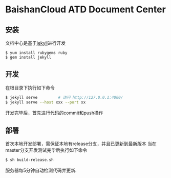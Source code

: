 # BaishanCloud ATD Document Center

## 安装
文档中心是基于[jekyll](http://jekyllcn.com/)进行开发

```
$ yum install rubygems ruby
$ gem install jekyll
```

## 开发

在根目录下执行如下命令

```bash
$ jekyll serve         # 访问 http://127.0.0.1:4000/
$ jekyll serve --host xxx --port xx
```

开发完毕后，首先进行代码的commit和push操作

## 部署

首次本地开发部署，需保证本地有release分支，并且已更新到最新版本
当在master分支开发测试完毕后执行如下命令

```bash
$ sh build-release.sh
```

服务器每5分钟自动检测代码并更新.
